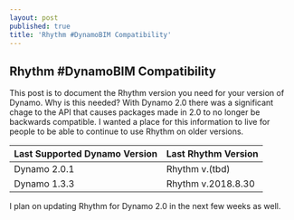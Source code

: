 ```yaml
---
layout: post
published: true
title: 'Rhythm #DynamoBIM Compatibility'
---
```

## Rhythm #DynamoBIM Compatibility

This post is to document the Rhythm version you need for your version of Dynamo. Why is this needed? With Dynamo 2.0 there was a significant chage to the API that causes packages made in 2.0 to no longer be backwards compatible. I wanted a place for this information to live for people to be able to continue to use Rhythm on older versions.


| Last Supported Dynamo Version | Last Rhythm Version     |
| ----------------------------- | ----------------------- |
| Dynamo 2.0.1 | Rhythm v.(tbd) |
| Dynamo 1.3.3 | Rhythm v.2018.8.30 |

I plan on updating Rhythm for Dynamo 2.0 in the next few weeks as well.

